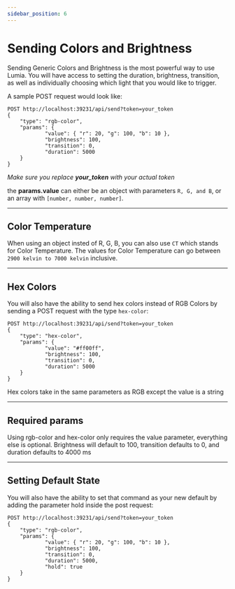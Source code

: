 ```yaml
---
sidebar_position: 6
---
```


# Sending Colors and Brightness

Sending Generic Colors and Brightness is the most powerful way to use Lumia. You will have access to setting the duration, brightness, transition, as well as individually choosing which light that you would like to trigger.

A sample POST request would look like:

```
POST http://localhost:39231/api/send?token=your_token
{
	"type": "rgb-color",
	"params": {
			"value": { "r": 20, "g": 100, "b": 10 },
			"brightness": 100,
			"transition": 0,
			"duration": 5000
	}
}
```

*Make sure you replace **your_token** with your actual token*

the **params.value** can either be an object with parameters `R, G, and B`, or an array with `[number, number, number]`.

---

## Color Temperature

When using an object insted of R, G, B, you can also use `CT` which stands for Color Temperature.
The values for Color Temperature can go between `2900 kelvin to 7000 kelvin` inclusive.

---

## Hex Colors

You will also have the ability to send hex colors instead of RGB Colors by sending a POST request with the type `hex-color`:

```
POST http://localhost:39231/api/send?token=your_token
{
	"type": "hex-color",
	"params": {
			"value": "#ff00ff",
			"brightness": 100,
			"transition": 0,
			"duration": 5000
	}
}
```

Hex colors take in the same parameters as RGB except the value is a string

---

## Required params

Using rgb-color and hex-color only requires the value parameter, everything else is optional.
Brightness will default to 100, transition defaults to 0, and duration defaults to 4000 ms

---

## Setting Default State

You will also have the ability to set that command as your new default by adding the parameter hold inside the post request:

```
POST http://localhost:39231/api/send?token=your_token
{
	"type": "rgb-color",
	"params": {
			"value": { "r": 20, "g": 100, "b": 10 },
			"brightness": 100,
			"transition": 0,
			"duration": 5000,
			"hold": true
	}
}
```
